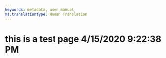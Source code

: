 ```yaml
---
keywords: metadata, user manual
ms.translationtype: Human Translation
---
```

# this is a test page 4/15/2020 9:22:38 PM
